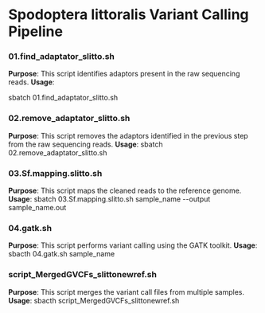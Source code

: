 # Spodoptera littoralis Variant Calling Pipeline


### 01.find_adaptator_slitto.sh
**Purpose**: This script identifies adaptors present in the raw sequencing reads.
**Usage**: 

sbatch 01.find_adaptator_slitto.sh

### 02.remove_adaptator_slitto.sh
**Purpose**: This script removes the adaptors identified in the previous step from the raw sequencing reads.
**Usage**:
sbatch 02.remove_adaptator_slitto.sh

### 03.Sf.mapping.slitto.sh
**Purpose**: This script maps the cleaned reads to the reference genome.
**Usage**:
sbatch 03.Sf.mapping.slitto.sh sample_name --output sample_name.out

### 04.gatk.sh
**Purpose**: This script performs variant calling using the GATK toolkit.
**Usage**:
sbacth 04.gatk.sh sample_name

### script_MergedGVCFs_slittonewref.sh
**Purpose**: This script merges the variant call files from multiple samples.
**Usage**:
sbacth script_MergedGVCFs_slittonewref.sh
